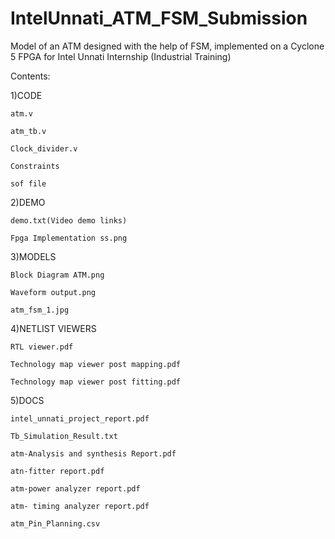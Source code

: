 # IntelUnnati_ATM_FSM_Submission
Model of an ATM designed with the help of FSM, implemented on a Cyclone 5 FPGA for Intel Unnati Internship (Industrial Training)

Contents: 

1)CODE

    atm.v
    
    atm_tb.v
    
    Clock_divider.v

    Constraints

    sof file
    
    

2)DEMO

    demo.txt(Video demo links)

    Fpga Implementation ss.png
    

3)MODELS

    Block Diagram ATM.png

    Waveform output.png

    atm_fsm_1.jpg
    

4)NETLIST VIEWERS

    RTL viewer.pdf

    Technology map viewer post mapping.pdf

    Technology map viewer post fitting.pdf
    

5)DOCS

    intel_unnati_project_report.pdf

    Tb_Simulation_Result.txt

    atm-Analysis and synthesis Report.pdf

    atn-fitter report.pdf

    atm-power analyzer report.pdf

    atm- timing analyzer report.pdf

    atm_Pin_Planning.csv
    
    
